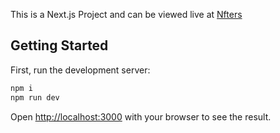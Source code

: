 This is a Next.js Project and can be viewed live at [Nfters](https://nfters-imranahmed26.vercel.app/)

## Getting Started

First, run the development server:

```bash
npm i
npm run dev

```

Open [http://localhost:3000](http://localhost:3000) with your browser to see the result.

